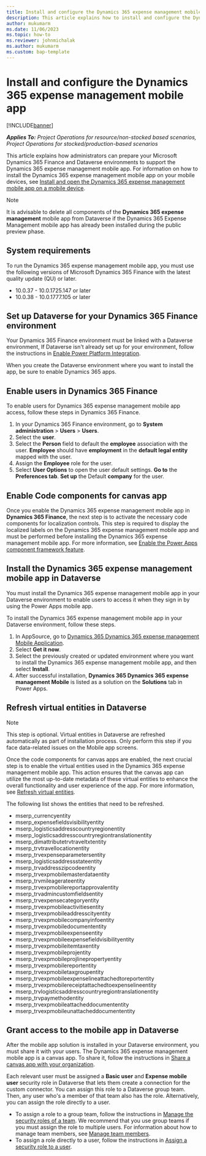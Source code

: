 ```yaml
---
title: Install and configure the Dynamics 365 expense management mobile app 
description: This article explains how to install and configure the Dynamics 365 expense management mobile app.
author: mukumarm
ms.date: 11/06/2023
ms.topic: how-to
ms.reviewer: johnmichalak
ms.author: mukumarm
ms.custom: bap-template
---
```


# Install and configure the Dynamics 365 expense management mobile app

[!INCLUDE[banner](../includes/banner.md)]

_**Applies To:** Project Operations for resource/non-stocked based scenarios, Project Operations for stocked/production-based scenarios_

This article explains how administrators can prepare your Microsoft Dynamics 365 Finance and Dataverse environments to support the Dynamics 365 expense management mobile app. For information on how to install the Dynamics 365 expense management mobile app on your mobile devices, see [Install and open the Dynamics 365 expense management mobile app on a mobile device](mobile-app-install-on-mobile-device.md).

> [!Note]
>  It is advisable to delete all components of the **Dynamics 365 expense management** mobile app from Dataverse if the Dynamics 365 Expense Management mobile app has already been installed during the public preview phase.

## System requirements

To run the Dynamics 365 expense management mobile app, you must use the following versions of Microsoft Dynamics 365 Finance with the latest quality update (QU) or later.
- 10.0.37 - 10.0.1725.147 or later
- 10.0.38 - 10.0.1777.105 or later
  
## Set up Dataverse for your Dynamics 365 Finance environment

Your Dynamics 365 Finance environment must be linked with a Dataverse environment, If Dataverse isn't already set up for your environment, follow the instructions in [Enable Power Platform Integration](/dynamics365/fin-ops-core/dev-itpro/power-platform/enable-power-platform-integration#enable-after-deploy).

When you create the Dataverse environment where you want to install the app, be sure to enable Dynamics 365 apps.

## Enable users in Dynamics 365 Finance

To enable users for Dynamics 365 expense management mobile app access, follow these steps in Dynamics 365 Finance.

1. In your Dynamics 365 Finance environment, go to **System administration** > **Users** > **Users**.
1. Select the **user**.
1. Select the **Person** field to default the **employee** association with the user. **Employee** should have **employment** in the **default legal entity** mapped with the user.
1. Assign the **Employee** role for the user.
1. Select **User Options** to open the user default settings. **Go to** the **Preferences tab**. **Set up** the Default **company** for the user.
   
## Enable Code components for canvas app
Once you enable the Dynamics 365 expense management mobile app in **Dynamics 365 Finance**, the next step is to activate the necessary code components for localization controls. This step is required to display the localized labels on the Dynamics 365 expense management mobile app and must be performed before installing the Dynamics 365 expense management mobile app. For more information, see [Enable the Power Apps component framework feature](https://github.com/MicrosoftDocs/powerapps-docs/blob/8bdb6cf00e2c10f73beafd70c2f694edc84f239a/powerapps-docs/developer/component-framework/component-framework-for-canvas-apps.md).

## Install the Dynamics 365 expense management mobile app in Dataverse

You must install the Dynamics 365 expense management mobile app in your Dataverse environment to enable users to access it when they sign in by using the Power Apps mobile app.

To install the Dynamics 365 expense management mobile app in your Dataverse environment, follow these steps.

1. In AppSource, go to [Dynamics 365 Dynamics 365 expense management Mobile Application](https://appsource.microsoft.com/product/dynamics-365/mscrm.msdyn_expense_mobile-preview?flightCodes=d365expensemobile&exp=ubp8).
1. Select **Get it now**.
1. Select the previously created or updated environment where you want to install the Dynamics 365 expense management mobile app, and then select **Install**.
1. After successful installation, **Dynamics 365 Dynamics 365 expense management Mobile** is listed as a solution on the **Solutions** tab in Power Apps.

## Refresh virtual entities in Dataverse
> [!Note]
>  This step is optional. Virtual entities in Dataverse are refreshed automatically as part of installation process. Only perform this step if you face data-related issues on the Mobile app screens.

Once the code components for canvas apps are enabled, the next crucial step is to enable the virtual entities used in the Dynamics 365 expense management mobile app. This action ensures that the canvas app can utilize the most up-to-date metadata of these virtual entities to enhance the overall functionality and user experience of the app. For more information, see [Refresh virtual entities](https://github.com/MicrosoftDocs/dynamics-365-unified-operations-public/blob/9ae4c7446f720f42f694048cd3561515569b7e98/articles/fin-ops-core/dev-itpro/power-platform/enable-virtual-entities.md#refresh-virtual-entity-metadata).

The following list shows the entities that need to be refreshed.

- mserp\_currencyentity
- mserp\_expensefieldsvisibilityentity
- mserp\_logisticsaddresscountryregionentity
- mserp\_logisticsaddresscountryregiontranslationentity
- mserp\_dimattributetrvtraveltxtentity
- mserp\_trvtravellocationentity
- mserp\_trvexpenseparametersentity
- mserp\_logisticsaddressstateentity
- mserp\_trvaddresszipcodeentity
- mserp\_trvexpmobilemasterdataentity
- mserp\_trvmileagerateentity
- mserp\_trvexpmobilereportapprovalentity
- mserp\_trvadmincustomfieldsentity
- mserp\_trvexpensecategoryentity
- mserp\_trvexpmobileactivitiesentity
- mserp\_trvexpmobileaddresscityentity
- mserp\_trvexpmobilecompanyinfoentity
- mserp\_trvexpmobiledocumententity
- mserp\_trvexpmobileexpenseentity
- mserp\_trvexpmobileexpensefieldvisibilityentity
- mserp\_trvexpmobileitemtaxentity
- mserp\_trvexpmobileprojentity
- mserp\_trvexpmobileprojlinepropertyentity
- mserp\_trvexpmobilereportentity
- mserp\_trvexpmobiletaxgroupentity
- mserp\_trvexpmobileexpenselineattachedtoreportentity
- mserp\_trvexpmobilereceiptattachedtoexpenselineentity
- mserp\_trvlogisticsaddresscountryregiontranslationentity
- mserp\_trvpaymethodentity
- mserp\_trvexpmobileattacheddocumententity
- mserp\_trvexpmobileunattacheddocumententity
  
## Grant access to the mobile app in Dataverse

After the mobile app solution is installed in your Dataverse environment, you must share it with your users. The Dynamics 365 expense management mobile app is a canvas app. To share it, follow the instructions in [Share a canvas app with your organization](/power-apps/maker/canvas-apps/share-app).

Each relevant user must be assigned a **Basic user** and **Expense mobile user** security role in Dataverse that lets them create a connection for the custom connector. You can assign this role to a Dataverse group team. Then, any user who's a member of that team also has the role. Alternatively, you can assign the role directly to a user.

- To assign a role to a group team, follow the instructions in [Manage the security roles of a team](/power-platform/admin/manage-group-teams#manage-the-security-roles-of-a-team). We recommend that you use group teams if you must assign the role to multiple users. For information about how to manage team members, see [Manage team members](/power-platform/admin/manage-teams#manage-team-members).
- To assign a role directly to a user, follow the instructions in [Assign a security role to a user](/power-platform/admin/assign-security-roles).



